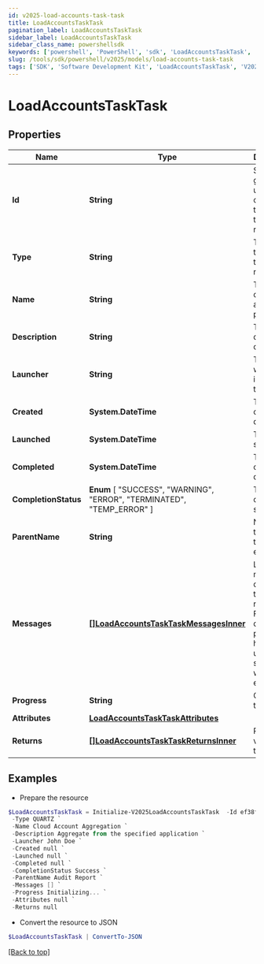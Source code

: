 ```yaml
---
id: v2025-load-accounts-task-task
title: LoadAccountsTaskTask
pagination_label: LoadAccountsTaskTask
sidebar_label: LoadAccountsTaskTask
sidebar_class_name: powershellsdk
keywords: ['powershell', 'PowerShell', 'sdk', 'LoadAccountsTaskTask', 'V2025LoadAccountsTaskTask'] 
slug: /tools/sdk/powershell/v2025/models/load-accounts-task-task
tags: ['SDK', 'Software Development Kit', 'LoadAccountsTaskTask', 'V2025LoadAccountsTaskTask']
---
```



# LoadAccountsTaskTask

## Properties

Name | Type | Description | Notes
------------ | ------------- | ------------- | -------------
**Id** | **String** | System-generated unique ID of the task this taskStatus represents | [optional] 
**Type** | **String** | Type of task this task represents | [optional] 
**Name** | **String** | The name of the aggregation process | [optional] 
**Description** | **String** | The description of the task | [optional] 
**Launcher** | **String** | The user who initiated the task | [optional] 
**Created** | **System.DateTime** | The Task creation date | [optional] 
**Launched** | **System.DateTime** | The task start date | [optional] 
**Completed** | **System.DateTime** | The task completion date | [optional] 
**CompletionStatus** |  **Enum** [  "SUCCESS",    "WARNING",    "ERROR",    "TERMINATED",    "TEMP_ERROR" ] | Task completion status. | [optional] 
**ParentName** | **String** | Name of the parent task if exists. | [optional] 
**Messages** | [**[]LoadAccountsTaskTaskMessagesInner**](load-accounts-task-task-messages-inner) | List of the messages dedicated to the report.  From task definition perspective here usually should be warnings or errors. | [optional] 
**Progress** | **String** | Current task state. | [optional] 
**Attributes** | [**LoadAccountsTaskTaskAttributes**](load-accounts-task-task-attributes) |  | [optional] 
**Returns** | [**[]LoadAccountsTaskTaskReturnsInner**](load-accounts-task-task-returns-inner) | Return values from the task | [optional] 

## Examples

- Prepare the resource
```powershell
$LoadAccountsTaskTask = Initialize-V2025LoadAccountsTaskTask  -Id ef38f94347e94562b5bb8424a56397d8 `
 -Type QUARTZ `
 -Name Cloud Account Aggregation `
 -Description Aggregate from the specified application `
 -Launcher John Doe `
 -Created null `
 -Launched null `
 -Completed null `
 -CompletionStatus Success `
 -ParentName Audit Report `
 -Messages [] `
 -Progress Initializing... `
 -Attributes null `
 -Returns null
```

- Convert the resource to JSON
```powershell
$LoadAccountsTaskTask | ConvertTo-JSON
```


[[Back to top]](#) 

